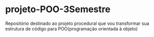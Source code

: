 # projeto-POO-3Semestre
Repositório destinado ao projeto procedural que vou transformar sua estrutura de código para POO(programação orientada à objeto) 

